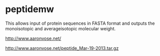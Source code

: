 # peptidemw

This allows input of protein sequences in FASTA format and outputs the monoisotopic and averageisotopic molecular weight.

http://www.aaronvose.net/

http://www.aaronvose.net/peptide_Mar-19-2013.tar.gz
